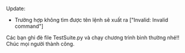 Update:
- Trường hợp không tìm được tên lệnh sẽ xuất ra ["Invalid: Invalid command"]
  
Các bạn ghi đè file TestSuite.py và chạy chương trình bình thường nhé!!
Chúc mọi người thành công.
